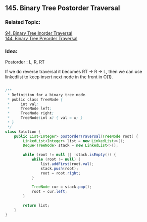 ## 145. Binary Tree Postorder Traversal

### Related Topic:
[94. Binary Tree Inorder Traversal](https://github.com/junj0619/CodeLab/blob/master/src/CS1802/Tree/94.%20Binary%20Tree%20Inorder%20Traversal.md)    
[144. Binary Tree Preorder Traversal](https://github.com/junj0619/CodeLab/edit/master/src/CS1802/Tree/144.%20Binary%20Tree%20Preorder%20Traversal.md)

### Idea:
Postorder : L, R, RT 

If we do reverse traversal it becomes RT -> R -> L, then we can use linkedlist to keep insert next node in the front in O(1).


```java

/**
 * Definition for a binary tree node.
 * public class TreeNode {
 *     int val;
 *     TreeNode left;
 *     TreeNode right;
 *     TreeNode(int x) { val = x; }
 * }
 */
class Solution {
    public List<Integer> postorderTraversal(TreeNode root) {
        LinkedList<Integer> list = new LinkedList<>();
        Deque<TreeNode> stack = new LinkedList<>();
        
        while (root != null || !stack.isEmpty()) {
            while (root != null) {
                list.addFirst(root.val);
                stack.push(root);
                root = root.right;
            }
            
            TreeNode cur = stack.pop();
            root = cur.left;                
        }
        
        return list;
    }
}

```
